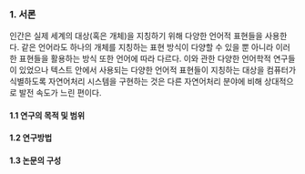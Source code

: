 ### 1. 서론
인간은 실제 세계의 대상(혹은 개체)을 지칭하기 위해 다양한 언어적 표현들을 사용한다. 같은 언어라도 하나의 개체를 지칭하는 표현 방식이 다양할 수 있을 뿐 아니라 이러한 표현들을 활용하는 방식 또한 언어에 따라 다르다. 이와 관한 다양한 언어학적 연구들이 있었으나 텍스트 안에서 사용되는 다양한 언어적 표현들이 지칭하는 대상을 컴퓨터가 식별하도록 자연어처리 시스템을 구현하는 것은 다른 자연어처리 분야에 비해 상대적으로 발전 속도가 느린 편이다.
#### 1.1 연구의 목적 및 범위
#### 1.2 연구방법
#### 1.3 논문의 구성
